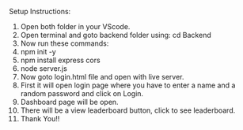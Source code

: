 Setup Instructions:
1. Open both folder in your VScode.
2. Open terminal and goto backend folder using: cd Backend
3. Now run these commands:
4. npm init -y
5. npm install express cors
6. node server.js
7. Now goto login.html file and open with live server.
8. First it will open login page where you have to enter a name and a random password and click on Login.
9. Dashboard page will be open.
10. There will be a view leaderboard button, click to see leaderboard.
11. Thank You!!
